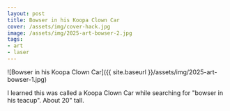 ```yaml
---
layout: post
title: Bowser in his Koopa Clown Car
cover: /assets/img/cover-hack.jpg
image: /assets/img/2025-art-bowser-2.jpg
tags:
- art
- laser
---
```


![Bowser in his Koopa Clown Car]({{ site.baseurl }}/assets/img/2025-art-bowser-1.jpg)

I learned this was called a Koopa Clown Car while searching for "bowser in his
teacup".  About 20" tall.
